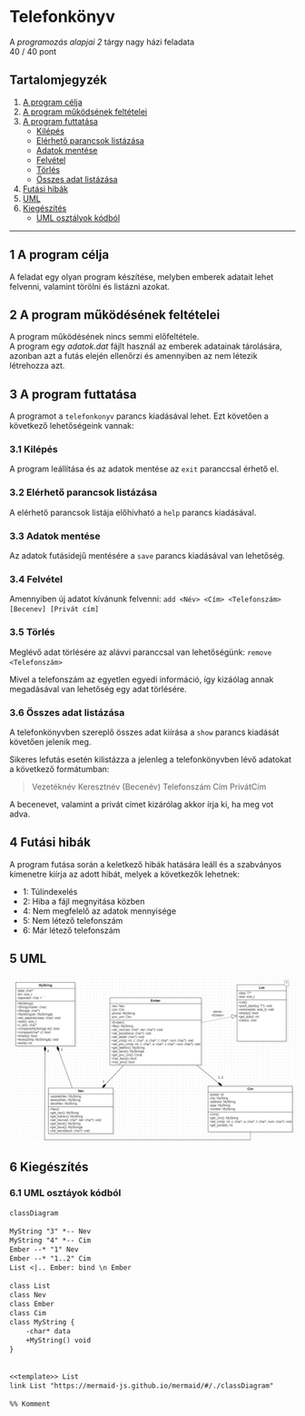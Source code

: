 # Telefonkönyv

A *programozás alapjai 2* tárgy nagy házi feladata  
40 / 40 pont

## Tartalomjegyzék

1. [A program célja](#1-A-program-célja)
2. [A program működsének feltételei](#2-A-program-működésének-feltételei)
3. [A program futtatása](#3-A-program-futtatása)
    * [Kilépés](#3.1-Kilépés)
    * [Elérhető parancsok listázása](#3.2-Elérhető-parancsok-listázása)
    * [Adatok mentése](#3.3-Adatok-mentése)
    * [Felvétel](#3.4-Felvétel)
    * [Törlés](#3.5-Törlés)
    * [Összes adat listázása](#3.6-Összes-adat-listázása)
4. [Futási hibák](#4-Futási-hibák)
5. [UML](#5-uml)
6. [Kiegészítés](#6-kiegészítés)
    * [UML osztályok kódból](#61-uml-osztyok-kdbl)



---

## 1 A program célja

A feladat egy olyan program készítése, melyben emberek adatait lehet felvenni, valamint törölni és listázni azokat.

## 2 A program működésének feltételei

A program működésének nincs semmi előfeltétele.  
A program egy *adatok.dat* fájlt használ az emberek adatainak tárolására, azonban azt a futás elején ellenőrzi és amennyiben az nem létezik létrehozza azt.

## 3 A program futtatása

A programot a `telefonkonyv` parancs kiadásával lehet. Ezt követően a következő lehetőségeink vannak:

### 3.1 Kilépés

A program leállítása és az adatok mentése az `exit` paranccsal érhető el.

### 3.2 Elérhető parancsok listázása

A elérhető parancsok listája előhívható a `help` parancs kiadásával.

### 3.3 Adatok mentése

Az adatok futásidejű mentésére a `save` parancs kiadásával van lehetőség.

### 3.4 Felvétel

Amennyiben új adatot kívánunk felvenni:
`add <Név> <Cím> <Telefonszám> [Becenev] [Privát cím]`

### 3.5 Törlés

Meglévő adat törlésére az alávvi paranccsal van lehetőségünk:
`remove <Telefonszám>`  

Mivel a telefonszám az egyetlen egyedi információ, így kizáólag annak megadásával van lehetőség egy adat törlésére.  

### 3.6 Összes adat listázása

A telefonkönyvben szereplő összes adat kiírása a `show` parancs kiadását követően jelenik meg.

Sikeres lefutás esetén kilistázza a jelenleg a telefonkönyvben lévő adatokat a következő formátumban:  
>Vezetéknév Keresztnév (Becenév) Telefonszám Cím PrivátCím

A becenevet, valamint a privát címet kizárólag akkor írja ki, ha meg vot adva.

## 4 Futási hibák

A program futása során a keletkező hibák hatására leáll és a szabványos kimenetre kiírja az adott hibát, melyek a következők lehetnek:
- 1: Túlindexelés
- 2: Hiba a fájl megnyitása közben
- 4: Nem megfelelő az adatok mennyisége
- 5: Nem létező telefonszám
- 6: Már létező telefonszám

## 5 UML

![A program UML abraja](./UML.png "UML")

## 6 Kiegészítés

### 6.1 UML osztáyok kódból

```mermaid
classDiagram

MyString "3" *-- Nev
MyString "4" *-- Cim
Ember --* "1" Nev
Ember --* "1..2" Cim
List <|.. Ember: bind \n Ember

class List
class Nev
class Ember
class Cim
class MyString {
    -char* data
    +MyString() void
}


<<template>> List
link List "https://mermaid-js.github.io/mermaid/#/./classDiagram"

%% Komment
```